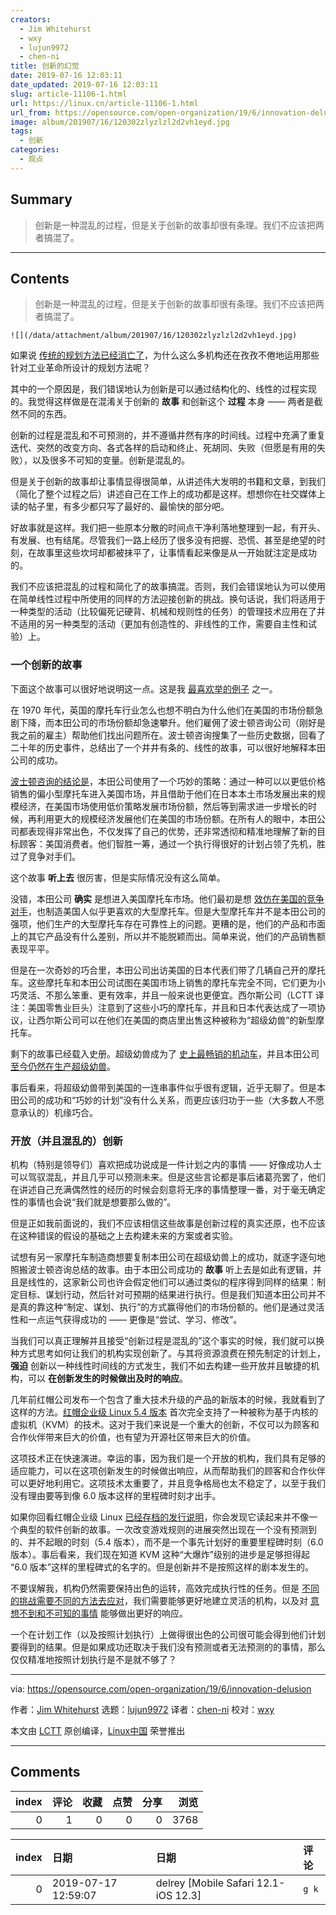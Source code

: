 ```yaml
---
creators:
  - Jim Whitehurst
  - wxy
  - lujun9972
  - chen-ni
title: 创新的幻觉
date: 2019-07-16 12:03:11
date_updated: 2019-07-16 12:03:11
slug: article-11106-1.html
url: https://linux.cn/article-11106-1.html
url_from: https://opensource.com/open-organization/19/6/innovation-delusion
image: album/201907/16/120302zlyzlzl2d2vh1eyd.jpg
tags:
  - 创新
categories:
  - 观点
---
```


## Summary

> 创新是一种混乱的过程，但是关于创新的故事却很有条理。我们不应该把两者搞混了。

***

<!-- more -->

## Contents

> 
> 创新是一种混乱的过程，但是关于创新的故事却很有条理。我们不应该把两者搞混了。
> 
> 
> 

`![](/data/attachment/album/201907/16/120302zlyzlzl2d2vh1eyd.jpg)`

如果说 [传统的规划方法已经消亡了](https://www.youtube.com/watch?v=8MCbJmZQM9c)，为什么这么多机构还在孜孜不倦地运用那些针对工业革命所设计的规划方法呢？

其中的一个原因是，我们错误地认为创新是可以通过结构化的、线性的过程实现的。我觉得这样做是在混淆关于创新的 **故事** 和创新这个 **过程** 本身 —— 两者是截然不同的东西。

创新的过程是混乱和不可预测的，并不遵循井然有序的时间线。过程中充满了重复迭代、突然的改变方向、各式各样的启动和终止、死胡同、失败（但愿是有用的失败），以及很多不可知的变量。创新是混乱的。

但是关于创新的故事却让事情显得很简单，从讲述伟大发明的书籍和文章，到我们（简化了整个过程之后）讲述自己在工作上的成功都是这样。想想你在社交媒体上读的帖子里，有多少都只写了最好的、最愉快的部分吧。

好故事就是这样。我们把一些原本分散的时间点干净利落地整理到一起，有开头、有发展、也有结尾。尽管我们一路上经历了很多没有把握、恐慌、甚至是绝望的时刻，在故事里这些坎坷却都被抹平了，让事情看起来像是从一开始就注定是成功的。

我们不应该把混乱的过程和简化了的故事搞混。否则，我们会错误地认为可以使用在简单线性过程中所使用的同样的方法迎接创新的挑战。换句话说，我们将适用于一种类型的活动（比较偏死记硬背、机械和规则性的任务）的管理技术应用在了并不适用的另一种类型的活动（更加有创造性的、非线性的工作，需要自主性和试验）上。

### 一个创新的故事

下面这个故事可以很好地说明这一点。这是我 [最喜欢举的例子](https://www.youtube.com/watch?v=8MCbJmZQM9c) 之一。

在 1970 年代，英国的摩托车行业怎么也想不明白为什么他们在美国的市场份额急剧下降，而本田公司的市场份额却急速攀升。他们雇佣了波士顿咨询公司（刚好是我之前的雇主）帮助他们找出问题所在。波士顿咨询搜集了一些历史数据，回看了二十年的历史事件，总结出了一个井井有条的、线性的故事，可以很好地解释本田公司的成功。

[波士顿咨询的结论是](https://assets.publishing.service.gov.uk/government/uploads/system/uploads/attachment_data/file/235319/0532.pdf)，本田公司使用了一个巧妙的策略：通过一种可以以更低价格销售的偏小型摩托车进入美国市场，并且借助于他们在日本本土市场发展出来的规模经济，在美国市场使用低价策略发展市场份额，然后等到需求进一步增长的时候，再利用更大的规模经济发展他们在美国的市场份额。在所有人的眼中，本田公司都表现得非常出色，不仅发挥了自己的优势，还非常透彻和精准地理解了新的目标顾客：美国消费者。他们智胜一筹，通过一个执行得很好的计划占领了先机，胜过了竞争对手们。

这个故事 **听上去** 很厉害，但是实际情况没有这么简单。

没错，本田公司 **确实** 是想进入美国摩托车市场。他们最初是想 [效仿在美国的竞争对手](http://www.howardyu.org/the-revolutionary-approach-honda-took-to-rise-above-competition/)，也制造美国人似乎更喜欢的大型摩托车。但是大型摩托车并不是本田公司的强项，他们生产的大型摩托车存在可靠性上的问题。更糟的是，他们的产品和市面上的其它产品没有什么差别，所以并不能脱颖而出。简单来说，他们的产品销售额表现平平。

但是在一次奇妙的巧合里，本田公司出访美国的日本代表们带了几辆自己开的摩托车。这些摩托车和本田公司试图在美国市场上销售的摩托车完全不同，它们更为小巧灵活、不那么笨重、更有效率，并且一般来说也更便宜。西尔斯公司（LCTT 译注：美国零售业巨头）注意到了这些小巧的摩托车，并且和日本代表达成了一项协议，让西尔斯公司可以在他们在美国的商店里出售这种被称为“超级幼兽”的新型摩托车。

剩下的故事已经载入史册。超级幼兽成为了 [史上最畅销的机动车](https://autoweek.com/article/motorcycles/first-ride-honda-super-cub-c125-abs-all-new-and-still-super-cute)，并且本田公司 [至今仍然在生产超级幼兽](https://www.autoblog.com/2019/02/13/2019-honda-super-cub-first-ride-review/)。

事后看来，将超级幼兽带到美国的一连串事件似乎很有逻辑，近乎无聊了。但是本田公司的成功和“巧妙的计划”没有什么关系，而更应该归功于一些（大多数人不愿意承认的）机缘巧合。

### 开放（并且混乱的）创新

机构（特别是领导们）喜欢把成功说成是一件计划之内的事情 —— 好像成功人士可以驾驭混乱，并且几乎可以预测未来。但是这些言论都是事后诸葛亮罢了，他们在讲述自己充满偶然性的经历的时候会刻意将无序的事情整理一番，对于毫无确定性的事情也会说“我们就是想要那么做的”。

但是正如我前面说的，我们不应该相信这些故事是创新过程的真实还原，也不应该在这种错误的假设的基础之上去构建未来的方案或者实验。

试想有另一家摩托车制造商想要复制本田公司在超级幼兽上的成功，就逐字逐句地照搬波士顿咨询总结的故事。由于本田公司成功的 **故事** 听上去是如此有逻辑，并且是线性的，这家新公司也许会假定他们可以通过类似的程序得到同样的结果：制定目标、谋划行动，然后针对可预期的结果进行执行。但是我们知道本田公司并不是真的靠这种“制定、谋划、执行”的方式赢得他们的市场份额的。他们是通过灵活性和一点运气获得成功的 —— 更像是“尝试、学习、修改”。

当我们可以真正理解并且接受“创新过程是混乱的”这个事实的时候，我们就可以换种方式思考如何让我们的机构实现创新了。与其将资源浪费在预先制定的计划上，**强迫** 创新以一种线性时间线的方式发生，我们不如去构建一些开放并且敏捷的机构，可以 **在创新发生的时候做出及时的响应**。

几年前红帽公司发布一个包含了重大技术升级的产品的新版本的时候，我就看到了这样的方法。[红帽企业级 Linux 5.4 版本](https://access.redhat.com/documentation/en-us/red_hat_enterprise_linux/5/html/5.4_release_notes/index) 首次完全支持了一种被称为基于内核的虚拟机（KVM）的技术。这对于我们来说是一个重大的创新，不仅可以为顾客和合作伙伴带来巨大的价值，也有望为开源社区带来巨大的价值。

这项技术正在快速演进。幸运的事，因为我们是一个开放的机构，我们具有足够的适应能力，可以在这项创新发生的时候做出响应，从而帮助我们的顾客和合作伙伴可以更好地利用它。这项技术太重要了，并且竞争格局也太不稳定了，以至于我们没有理由要等到像 6.0 版本这样的里程碑时刻才出手。

如果你回看红帽企业级 Linux [已经存档的发行说明](https://access.redhat.com/documentation/en-us/red_hat_enterprise_linux/5/html/5.0_release_notes/index)，你会发现它读起来并不像一个典型的软件创新的故事。一次改变游戏规则的进展突然出现在一个没有预测到的、并不起眼的时刻（5.4 版本），而不是一个事先计划好的重要里程碑时刻（6.0 版本）。事后看来，我们现在知道 KVM 这种“大爆炸”级别的进步是足够担得起 “6.0 版本”这样的里程碑式的名字的。但是创新并不是按照这样的剧本发生的。

不要误解我，机构仍然需要保持出色的运转，高效完成执行性的任务。但是 [不同的挑战需要不同的方法去应对](https://opensource.com/open-organization/19/4/managed-enabled-empowered)，我们需要能够更好地建立灵活的机构，以及对 [意想不到和不可知的事情](https://www.linkedin.com/pulse/how-plan-world-full-unknowns-jim-whitehurst/) 能够做出更好的响应。

一个在计划工作（以及按照计划执行）上做得很出色的公司很可能会得到他们计划要得到的结果。但是如果成功还取决于我们没有预测或者无法预测的的事情，那么仅仅精准地按照计划执行是不是就不够了？

---

via: <https://opensource.com/open-organization/19/6/innovation-delusion>

作者：[Jim Whitehurst](https://opensource.com/users/jwhitehurst/users/jwhitehurst/users/n8chz/users/dhdeans) 选题：[lujun9972](https://github.com/lujun9972) 译者：[chen-ni](https://github.com/chen-ni) 校对：[wxy](https://github.com/wxy)

本文由 [LCTT](https://github.com/LCTT/TranslateProject) 原创编译，[Linux中国](https://linux.cn/) 荣誉推出

***

## Comments


|   index |   评论 |   收藏 |   点赞 |   分享 |   浏览 |
|--------:|-------:|-------:|-------:|-------:|-------:|
|       0 |      1 |      0 |      0 |      0 |   3768 |

|   index | 日期                | 日期                                 | 评论   |
|--------:|:--------------------|:-------------------------------------|:-------|
|       0 | 2019-07-17 12:59:07 | delrey [Mobile Safari 12.1-iOS 12.3] | `g k`  |
